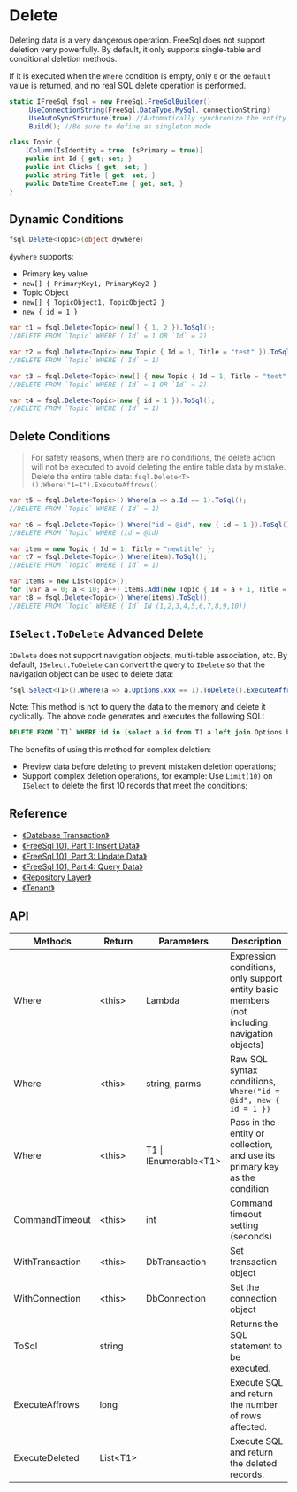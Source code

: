 # Delete

Deleting data is a very dangerous operation. FreeSql does not support deletion very powerfully. By default, it only supports single-table and conditional deletion methods.

If it is executed when the `Where` condition is empty, only `0` or the `default` value is returned, and no real SQL delete operation is performed.

```csharp
static IFreeSql fsql = new FreeSql.FreeSqlBuilder()
    .UseConnectionString(FreeSql.DataType.MySql, connectionString)
    .UseAutoSyncStructure(true) //Automatically synchronize the entity structure to the database
    .Build(); //Be sure to define as singleton mode

class Topic {
    [Column(IsIdentity = true, IsPrimary = true)]
    public int Id { get; set; }
    public int Clicks { get; set; }
    public string Title { get; set; }
    public DateTime CreateTime { get; set; }
}
```

## Dynamic Conditions
```csharp
fsql.Delete<Topic>(object dywhere)
```
`dywhere` supports:

* Primary key value
* `new[] { PrimaryKey1, PrimaryKey2 }`
* Topic Object
* `new[] { TopicObject1, TopicObject2 }`
* `new { id = 1 }`

```csharp
var t1 = fsql.Delete<Topic>(new[] { 1, 2 }).ToSql();
//DELETE FROM `Topic` WHERE (`Id` = 1 OR `Id` = 2)

var t2 = fsql.Delete<Topic>(new Topic { Id = 1, Title = "test" }).ToSql();
//DELETE FROM `Topic` WHERE (`Id` = 1)

var t3 = fsql.Delete<Topic>(new[] { new Topic { Id = 1, Title = "test" }, new Topic { Id = 2, Title = "test" } }).ToSql();
//DELETE FROM `Topic` WHERE (`Id` = 1 OR `Id` = 2)

var t4 = fsql.Delete<Topic>(new { id = 1 }).ToSql();
//DELETE FROM `Topic` WHERE (`Id` = 1)
```

## Delete Conditions

> For safety reasons, when there are no conditions, the delete action will not be executed to avoid deleting the entire table data by mistake. Delete the entire table data: `fsql.Delete<T>().Where("1=1").ExecuteAffrows()`

```csharp
var t5 = fsql.Delete<Topic>().Where(a => a.Id == 1).ToSql();
//DELETE FROM `Topic` WHERE (`Id` = 1)

var t6 = fsql.Delete<Topic>().Where("id = @id", new { id = 1 }).ToSql();
//DELETE FROM `Topic` WHERE (id = @id)

var item = new Topic { Id = 1, Title = "newtitle" };
var t7 = fsql.Delete<Topic>().Where(item).ToSql();
//DELETE FROM `Topic` WHERE (`Id` = 1)

var items = new List<Topic>();
for (var a = 0; a < 10; a++) items.Add(new Topic { Id = a + 1, Title = $"newtitle{a}", Clicks = a * 100 });
var t8 = fsql.Delete<Topic>().Where(items).ToSql();
//DELETE FROM `Topic` WHERE (`Id` IN (1,2,3,4,5,6,7,8,9,10))
```

## `ISelect.ToDelete` Advanced Delete

`IDelete` does not support navigation objects, multi-table association, etc. By default, `ISelect.ToDelete` can convert the query to `IDelete` so that the navigation object can be used to delete data:

```csharp
fsql.Select<T1>().Where(a => a.Options.xxx == 1).ToDelete().ExecuteAffrows();
```
Note: This method is not to query the data to the memory and delete it cyclically. The above code generates and executes the following SQL:

```sql
DELETE FROM `T1` WHERE id in (select a.id from T1 a left join Options b on b.t1id = a.id where b.xxx = 1)
```

The benefits of using this method for complex deletion:

- Preview data before deleting to prevent mistaken deletion operations;
- Support complex deletion operations, for example: Use `Limit(10)` on `ISelect` to delete the first 10 records that meet the conditions;


## Reference

- [《Database Transaction》](Database-Transaction)
- [《FreeSql 101, Part 1: Insert Data》](Insert-Data)
- [《FreeSql 101, Part 3: Update Data》](Update-Data)
- [《FreeSql 101, Part 4: Query Data》](Query-Data)
- [《Repository Layer》](Repository-Layer)
- [《Tenant》](Tenant)

## API

| Methods         | Return     | Parameters              | Description                                                                                 |
| --------------- | ---------- | ----------------------- | ------------------------------------------------------------------------------------------- |
| Where           | \<this\>   | Lambda                  | Expression conditions, only support entity basic members (not including navigation objects) |
| Where           | \<this\>   | string, parms           | Raw SQL syntax conditions, `Where("id = @id", new { id = 1 })`                              |
| Where           | \<this\>   | T1 \| IEnumerable\<T1\> | Pass in the entity or collection, and use its primary key as the condition                  |
| CommandTimeout  | \<this\>   | int                     | Command timeout setting (seconds)                                                           |
| WithTransaction | \<this\>   | DbTransaction           | Set transaction object                                                                      |
| WithConnection  | \<this\>   | DbConnection            | Set the connection object                                                                   |
| ToSql           | string     |                         | Returns the SQL statement to be executed.                                                   |
| ExecuteAffrows  | long       |                         | Execute SQL and return the number of rows affected.                                         |
| ExecuteDeleted  | List\<T1\> |                         | Execute SQL and return the deleted records.                                                 |

